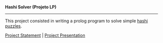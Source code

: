 __Hashi Solver (Projeto LP)__
___
This project consisted in writing a prolog program to solve simple [hashi puzzles](https://en.wikipedia.org/wiki/Hashiwokakero).

[Project Statement](docs/projectoLP_21_22.pdf) | [Project Presentation](docs/Apr._Visual_Projeto_LP.pdf)
